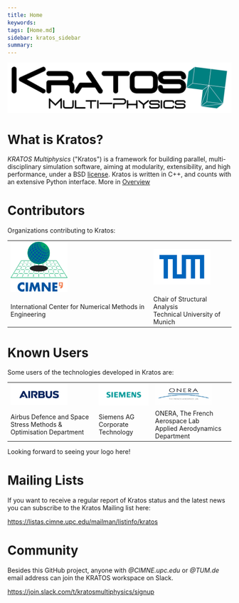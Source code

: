 ```yaml
---
title: Home
keywords: 
tags: [Home.md]
sidebar: kratos_sidebar
summary: 
---
```


![](https://raw.githubusercontent.com/KratosMultiphysics/Documentation/master/Wiki_files/Home/kratos.png)

# What is Kratos?

_KRATOS Multiphysics_ ("Kratos") is a framework for building parallel, multi-disciplinary simulation software, aiming at modularity, extensibility, and high performance, under a BSD [license](pages/Licence). Kratos is written in C++, and counts with an extensive Python interface. More in [Overview](https://github.com/KratosMultiphysics/Kratos/wiki/Overview)

# Contributors
Organizations contributing to Kratos: 
<table>
<tr>
  <td><img src="https://github.com/KratosMultiphysics/Documentation/blob/master/Wiki_files/Logos/CIMNE_logo.png" width="128"></td>
  <td><img src="https://github.com/KratosMultiphysics/Documentation/blob/master/Wiki_files/Logos/TUM_Logo.png" width="128"></td>
</tr>
<tr>
  <td>International Center for Numerical Methods in Engineering</td>
  <td>Chair of Structural Analysis<br>
Technical University of Munich
</td>
</tr>
</table>

  
# Known Users
Some users of the technologies developed in Kratos are:

<table>
<tr>
  <td><img src="https://github.com/KratosMultiphysics/Documentation/blob/master/Wiki_files/Logos/AIRBUS_logo.png" width="128"></td>
  <td><img src="https://github.com/KratosMultiphysics/Documentation/blob/master/Wiki_files/Logos/siemens_logo.png" width="128"></td>
  <td><img src="https://github.com/KratosMultiphysics/Documentation/blob/master/Wiki_files/Logos/onera_logo.png" width="128"></td>
</tr>
<tr>
  <td>Airbus Defence and Space<br>Stress Methods & Optimisation Department</td>
  <td>Siemens AG<br>
Corporate Technology
</td>
  <td>ONERA, The French Aerospace Lab<br>
Applied Aerodynamics Department 

</td>
</tr>
</table>

Looking forward to seeing your logo here! 

# Mailing Lists

If you want to receive a regular report of Kratos status and the latest news you can subscribe to the Kratos Mailing list here: 

https://listas.cimne.upc.edu/mailman/listinfo/kratos

# Community

Besides this GitHub project, anyone with _@CIMNE.​upc.​edu_ or _@TUM.​de_ email address can join the KRATOS workspace on Slack.

https://join.slack.com/t/kratosmultiphysics/signup
